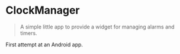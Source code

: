 # ClockManager

> A simple little app to provide a widget for managing alarms and timers.

First attempt at an Android app.